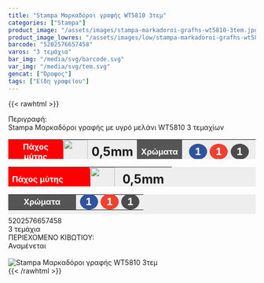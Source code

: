 ```yaml
---
title: "Stampa Μαρκαδόροι γραφής WT5810 3τεμ"
categories: ["Stampa"]
product_image: "/assets/images/stampa-markadoroi-grafhs-wt5810-3tem.jpg"
product_image_lowres: "/assets/images/low/stampa-markadoroi-grafhs-wt5810-3tem.jpg"
barcode: "5202576657458"
varos: "3 τεμάχια"
bar_img: "/media/svg/barcode.svg"
var_img: "/media/svg/tem.svg"
gencat: ["Όροφος"]
tags: ["Είδη γραφείου"]
---
```

{{< rawhtml >}}

<div class="sload667"><div class="product"><div id="sistatika">Περιγραφή:</div><div class="alltext">Stampa Μαρκαδόροι γραφής με υγρό μελάνι WT5810 3 τεμαχίων</div><div class="miti"><table style="border-collapse:collapse;width:100%;height:40px;margin-left:auto;margin-right:auto;background:#eee" border="0" cellpadding="10px"><tbody><tr><td style="text-align:center;width:25.848%;background-color:red;border-radius:0 6px 6px 0"><span style="color:#fff"><strong>Πάχος μύτης</strong></span></td><td style="width:6% text-align: left;vertical-align:middle;padding:0" scope="row"><img class="svam sp0" style="width:50px" src="/media/icons/miti.svg" alt="" width="64" height="50"></td><td style="width:2%;text-align:center"><strong><span style="font-size:25px">0,5mm</span></strong></td><td style="width:16.5073%;background-color:#555;text-align:center"><span style="color:#fff"><strong>Χρώματα</strong></span></td><td style="width:38%;text-align:center"><span style="color:#fff;font-size:20px;padding:0"><strong><span style="background-color:#2f549b;padding:4px 12px;border-radius:50%">1</span> <span style="background-color:#ef4130;border-radius:50%;padding:4px 12px">1</span> <span style="background-color:#4c4c4c;border-radius:50%;padding:4px 12px">1</span></strong></span></td></tr></tbody></table></div><div class="miti2"><table style="margin-bottom:5px;border-collapse:collapse;width:100%;height:40px;margin-left:auto;margin-right:auto;background:#eee" border="0" cellpadding="10px"><tbody><tr><td style="width:50%;background-color:red;border-radius:0 6px 6px 0"><span style="color:#fff"><strong>Πάχος μύτης</strong></span></td><td style="width:15%;padding:0;text-align:left;vertical-align:middle" scope="row"><img class="svam sp0" style="width:50px" src="/media/icons/miti.svg" alt="" width="64" height="50"></td><td style="width:35%;text-align:center"><strong><span style="font-size:25px">0,5mm</span></strong></td></tr></tbody></table><table style="margin-bottom:5px;border-collapse:collapse;width:100%;height:40px;margin-left:auto;margin-right:auto;background:#eee" border="0" cellpadding="10px"><tbody><tr><td style="width:50%;background-color:#555;text-align:center"><span style="color:#fff"><strong>Χρώματα</strong></span></td><td style="width:50%;text-align:center"><span style="color:#fff;font-size:20px;padding:0"><strong><span style="background-color:#2f549b;padding:4px 12px;border-radius:50%">1</span> <span style="background-color:#ef4130;border-radius:50%;padding:4px 12px">1</span> <span style="background-color:#4c4c4c;border-radius:50%;padding:4px 12px">1</span></strong></span></td></tr></tbody></table></div><div class="keno"></div><div id="barcode"><div id="barimage1"></div><span id="bartext">5202576657458</span></div><div id="varos"><div id="temimg"></div><span id="varostext">3 τεμάχια</span></div><div id="kivotio">ΠΕΡΙΕΧΟΜΕΝΟ ΚΙΒΩΤΙΟΥ:<br>Αναμένεται</div><br><div class="pimg"><img alt="Stampa Μαρκαδόροι γραφής WT5810 3τεμ" title="Stampa Μαρκαδόροι γραφής WT5810 3τεμ" src="/assets/images/stampa-markadoroi-grafhs-wt5810-3tem.jpg"></div></div></div>
{{< /rawhtml >}}


